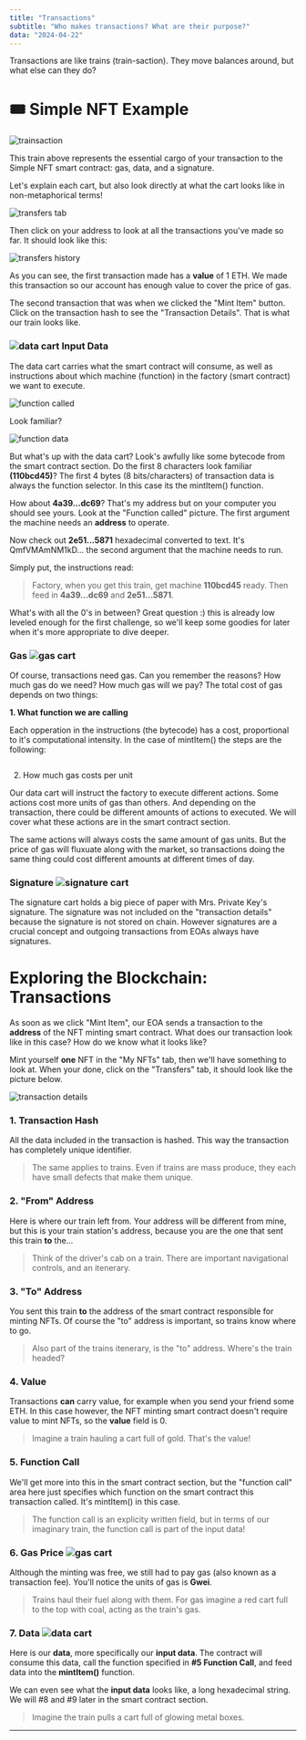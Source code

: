 ```yaml
---
title: "Transactions"
subtitle: "Who makes transactions? What are their purpose?"
data: "2024-04-22"
---
```


Transactions are like trains (train-saction). They move balances around, but what else can
they do?

# 🎟 Simple NFT Example

![trainsaction](/images/train.svg)

This train above represents the essential cargo of your transaction to the Simple NFT smart
contract: gas, data, and a signature.

Let's explain each cart, but also look directly at what the cart looks like in non-metaphorical
terms!

![transfers tab](/images/transactions-tab.jpg)

Then click on your address to look at all the transactions you've made so far. It should look like
this:

![transfers history](/images/transaction-history.jpg)

As you can see, the first transaction made has a **value** of 1 ETH. We made this transaction so our
account has enough value to cover the price of gas.

The second transaction that was when we clicked the "Mint Item" button. Click on the transaction
hash to see the "Transaction Details". That is what our train looks like.

### ![data cart](/images/data-cart.svg) Input Data

The data cart carries what the smart contract will consume, as well as instructions about which
machine (function) in the factory (smart contract) we want to execute.

![function called](/images/function-called.jpg)

Look familiar?

![function data](/images/function-data.jpg)

But what's up with the data cart? Look's awfully like some bytecode from the smart contract
section. Do the first 8 characters look familiar **(110bcd45)**? The first 4 bytes (8 bits/characters)
of transaction data is always the function selector. In this case its the mintItem() function.

How about **4a39...dc69**? That's my address but on your computer you should see yours. Look at
the "Function called" picture. The first argument the machine needs an **address** to operate.

Now check out **2e51...5871** hexadecimal converted to text. It's QmfVMAmNM1kD... the second argument
that the machine needs to run.

Simply put, the instructions read:

> Factory, when you get this train, get machine **110bcd45** ready. Then feed in **4a39...dc69** and **2e51...5871**.

What's with all the 0's in between? Great question :) this is already low leveled enough for the first
challenge, so we'll keep some goodies for later when it's more appropriate to dive deeper.

### Gas ![gas cart](/images/gas-cart.svg)

Of course, transactions need gas. Can you remember the reasons?
How much gas do we need? How much gas will we pay? The total cost of gas depends on two things:

**1. What function we are calling**

Each opperation in the instructions (the bytecode) has a cost, proportional to it's computational
intensity. In the case of mintItem() the steps are the following:

```

```

2. How much gas costs per unit

Our data cart will instruct the factory to execute different actions. Some actions cost
more units of gas than others. And depending on the transaction, there could be different
amounts of actions to executed. We will cover what these actions are in the smart contract
section.

The same actions will always costs the same amount of gas units. But the price of gas will
fluxuate along with the market, so transactions doing the same thing could cost different
amounts at different times of day.

### Signature ![signature cart](/images/signature-cart.svg)

The signature cart holds a big piece of paper with Mrs. Private Key's signature. The signature
was not included on the "transaction details" because the signature is not stored on chain.
However signatures are a crucial concept and outgoing transactions from EOAs always have
signatures.

# Exploring the Blockchain: Transactions

As soon as we click "Mint Item", our EOA sends a transaction to the **address** of the NFT minting
smart contract. What does our transaction look like in this case? How do we know what it looks like?

Mint yourself **one** NFT in the "My NFTs" tab, then we'll have something to look at.
When your done, click on the "Transfers" tab, it should look like the picture below.

<!-- <details>
  <summary>Where is the transaction "from" the contract "to" my address?</summary>

---

This is a great question. NFTs are never "sent" to anyone, instead NFTs change owners. When we look at the
code for the NFT smart contract, you will see that calling the "mintItem()" function makes you the owner
of the NFT.

---

</details> -->

![transaction details](/images/transaction-details.jpg)

### 1. Transaction Hash

All the data included in the transaction is hashed. This way the transaction has completely unique
identifier.

> The same applies to trains. Even if trains are mass produce, they each have small defects that make them unique.

### 2. "From" Address

Here is where our train left from. Your address will be different from mine, but this is your train station's
address, because you are the one that sent this train **to** the...

> Think of the driver's cab on a train. There are important navigational controls, and an itenerary.

### 3. "To" Address

You sent this train **to** the address of the smart contract responsible for minting NFTs. Of course the "to"
address is important, so trains know where to go.

> Also part of the trains itenerary, is the "to" address. Where's the train headed?

### 4. Value

Transactions **can** carry value, for example when you send your friend some ETH. In this case however, the
NFT minting smart contract doesn't require value to mint NFTs, so the **value** field is 0.

> Imagine a train hauling a cart full of gold. That's the value!

### 5. Function Call

We'll get more into this in the smart contract section, but the "function call" area here just specifies which
function on the smart contract this transaction called. It's mintItem() in this case.

> The function call is an explicity written field, but in terms of our imaginary train, the function call is part of the input data!

### 6. Gas Price ![gas cart](/images/gas-cart.svg)

Although the minting was free, we still had to pay gas (also known as a transaction fee). You'll notice the units
of gas is **Gwei**.

> Trains haul their fuel along with them. For gas imagine a red cart full to the top with coal, acting as the train's gas.

### 7. Data ![data cart](/images/data-cart.svg)

Here is our **data**, more specifically our **input data**. The contract will consume this data, call the function
specified in **#5 Function Call**, and feed data into the **mintItem()** function.

We can even see what the **input data** looks like, a long hexadecimal string. We will #8 and #9 later in the
smart contract section.

> Imagine the train pulls a cart full of glowing metal boxes.

---

<!-- ### Nonce ![nonce locomotive](/images/nonce.svg)

The nonce is a number (like the one printed on the train) that indicates the number of
trains a train station has sent off. It's another security measure that solves similar
problems to the private key.

Printed on the side of the train is a nonce. A nonce is a number that indicates the current number
of trains a train station has sent. The nonce is important for train stations sending value to
each other, because if I sent several trains to my friend, I want to be sure that the
trains arrive in the correct order to avoid complications.

Image once again someone is trying to rob your train station of funds. This time they're
more clever about it -->
